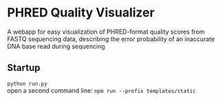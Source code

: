 # PHRED Quality Visualizer

A webapp for easy visualization of PHRED-format quality scores from FASTQ sequencing data, describing the error probability of an inaccurate DNA base read during sequencing

## Startup

 ```python run.py```<br>
open a second command line:
 ```npm run --prefix templates/static```
